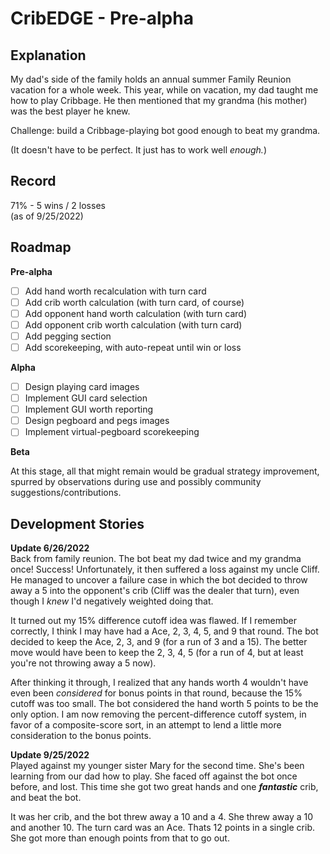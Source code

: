 # CribEDGE - Pre-alpha

## Explanation
My dad's side of the family holds an annual summer Family Reunion vacation for a whole week. This year, while on vacation, my dad taught me how to play Cribbage. He then mentioned that my grandma (his mother) was the best player he knew.

Challenge: build a Cribbage-playing bot good enough to beat my grandma.

(It doesn't have to be perfect. It just has to work well *enough.*)

## Record
71% - 5 wins / 2 losses\
(as of 9/25/2022)

## Roadmap
**Pre-alpha**
- [ ] Add hand worth recalculation with turn card
- [ ] Add crib worth calculation (with turn card, of course)
- [ ] Add opponent hand worth calculation (with turn card)
- [ ] Add opponent crib worth calculation (with turn card)
- [ ] Add pegging section
- [ ] Add scorekeeping, with auto-repeat until win or loss

**Alpha**
- [ ] Design playing card images
- [ ] Implement GUI card selection
- [ ] Implement GUI worth reporting
- [ ] Design pegboard and pegs images
- [ ] Implement virtual-pegboard scorekeeping

**Beta**

At this stage, all that might remain would be gradual strategy improvement, spurred by observations during use and possibly community suggestions/contributions.

## Development Stories

**Update 6/26/2022**\
Back from family reunion. The bot beat my dad twice and my grandma once! Success! Unfortunately, it then suffered a loss against my uncle Cliff. He managed to uncover a failure case in which the bot decided to throw away a 5 into the opponent's crib (Cliff was the dealer that turn), even though I *knew* I'd negatively weighted doing that.

It turned out my 15% difference cutoff idea was flawed. If I remember correctly, I think I may have had a Ace, 2, 3, 4, 5, and 9 that round. The bot decided to keep the Ace, 2, 3, and 9 (for a run of 3 and a 15). The better move would have been to keep the 2, 3, 4, 5 (for a run of 4, but at least you're not throwing away a 5 now).

After thinking it through, I realized that any hands worth 4 wouldn't have even been *considered* for bonus points in that round, because the 15% cutoff was too small. The bot considered the hand worth 5 points to be the only option. I am now removing the percent-difference cutoff system, in favor of a composite-score sort, in an attempt to lend a little more consideration to the bonus points.

**Update 9/25/2022**\
Played against my younger sister Mary for the second time. She's been learning from our dad how to play. She faced off against the bot once before, and lost. This time she got two great hands and one **_fantastic_** crib, and beat the bot.

It was her crib, and the bot threw away a 10 and a 4. She threw away a 10 and another 10. The turn card was an Ace. Thats 12 points in a single crib. She got more than enough points from that to go out.